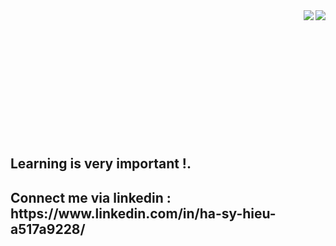
<img align = "right" src="https://github-readme-stats.vercel.app/api?username=autoshgame">

<img align = "right" src="https://github-readme-stats.vercel.app/api/top-langs/?username=autoshgame">
<br>
<br>
<br>
<br>
<br>
<br>
<br>
<br>
<br>
<br>
<br>
<br>

<h2>Learning is very important !.</h2>

<h2> Connect me via linkedin : https://www.linkedin.com/in/ha-sy-hieu-a517a9228/</h2>



